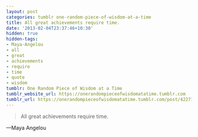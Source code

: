 ```yaml
---
layout: post
categories: tumblr one-random-piece-of-wisdom-at-a-time
title: All great achievements require time.
date: '2013-02-04T23:37:46+10:30'
hidden: true
hidden-tags:
- Maya-Angelou
- all
- great
- achievements
- require
- time
- quote
- wisdom
tumblr: One Random Piece of Wisdom at a Time
tumblr_website_url: https://onerandompieceofwisdomatatime.tumblr.com
tumblr_url: https://onerandompieceofwisdomatatime.tumblr.com/post/42271988715/all-great-achievements-require-time
---
```

> All great achievements require time.

—Maya Angelou
